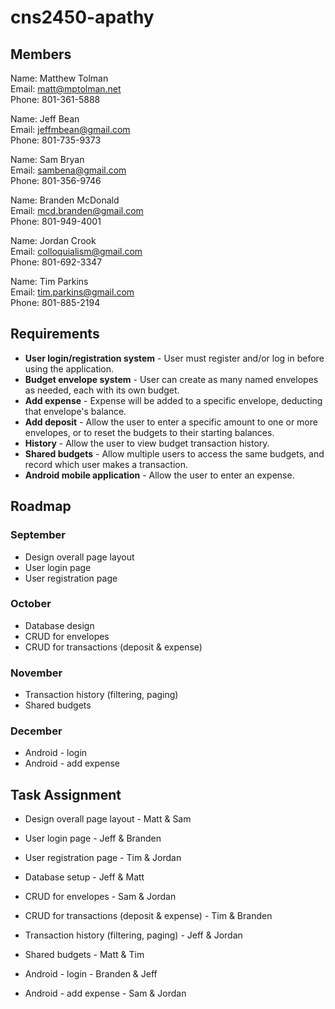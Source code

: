 cns2450-apathy
=====================

Members
---------------------

Name: Matthew Tolman  
Email: matt@mptolman.net  
Phone: 801-361-5888  

Name: Jeff Bean  
Email: jeffmbean@gmail.com  
Phone: 801-735-9373  

Name: Sam Bryan  
Email: sambena@gmail.com  
Phone: 801-356-9746  

Name: Branden McDonald  
Email: mcd.branden@gmail.com  
Phone: 801-949-4001  

Name: Jordan Crook  
Email: colloquialism@gmail.com  
Phone: 801-692-3347  

Name: Tim Parkins  
Email: tim.parkins@gmail.com  
Phone: 801-885-2194  

Requirements
---------------------

* **User login/registration system** - User must register and/or log in before using the application.
* **Budget envelope system** - User can create as many named envelopes as needed, each with its own budget.
* **Add expense** - Expense will be added to a specific envelope, deducting that envelope's balance.
* **Add deposit** - Allow the user to enter a specific amount to one or more envelopes, or to reset the budgets to their starting balances.
* **History** - Allow the user to view budget transaction history.
* **Shared budgets** - Allow multiple users to access the same budgets, and record which user makes a transaction.
* **Android mobile application** - Allow the user to enter an expense.

Roadmap
---------------------

### September
* Design overall page layout
* User login page
* User registration page

### October
* Database design
* CRUD for envelopes
* CRUD for transactions (deposit & expense)

### November
* Transaction history (filtering, paging)
* Shared budgets
 
### December
* Android - login
* Android - add expense

Task Assignment
---------------------

* Design overall page layout - Matt & Sam
* User login page - Jeff & Branden
* User registration page - Tim & Jordan

* Database setup - Jeff & Matt
* CRUD for envelopes - Sam & Jordan
* CRUD for transactions (deposit & expense) - Tim & Branden

* Transaction history (filtering, paging) - Jeff & Jordan
* Shared budgets - Matt & Tim
 
* Android - login - Branden & Jeff
* Android - add expense - Sam & Jordan